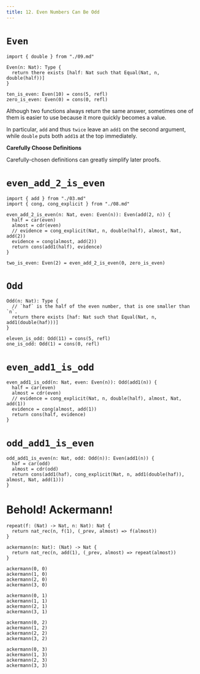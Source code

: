 ```yaml
---
title: 12. Even Numbers Can Be Odd
---
```


# `Even`

``` cicada
import { double } from "./09.md"

Even(n: Nat): Type {
  return there exists [half: Nat such that Equal(Nat, n, double(half))]
}

ten_is_even: Even(10) = cons(5, refl)
zero_is_even: Even(0) = cons(0, refl)
```

Although two functions always return the same answer,
sometimes one of them is easier to use
because it more quickly becomes a value.

In particular, `add` and thus `twice`
leave an `add1` on the second argument,
while `double` puts both `add1`s at the top immediately.

**Carefully Choose Definitions**

Carefully-chosen definitions can greatly simplify later proofs.

# `even_add_2_is_even`

``` cicada
import { add } from "./03.md"
import { cong, cong_explicit } from "./08.md"

even_add_2_is_even(n: Nat, even: Even(n)): Even(add(2, n)) {
  half = car(even)
  almost = cdr(even)
  // evidence = cong_explicit(Nat, n, double(half), almost, Nat, add(2))
  evidence = cong(almost, add(2))
  return cons(add1(half), evidence)
}

two_is_even: Even(2) = even_add_2_is_even(0, zero_is_even)
```

# `Odd`

``` cicada
Odd(n: Nat): Type {
  // `haf` is the half of the even number, that is one smaller than `n`.
  return there exists [haf: Nat such that Equal(Nat, n, add1(double(haf)))]
}

eleven_is_odd: Odd(11) = cons(5, refl)
one_is_odd: Odd(1) = cons(0, refl)
```

# `even_add1_is_odd`

``` cicada
even_add1_is_odd(n: Nat, even: Even(n)): Odd(add1(n)) {
  half = car(even)
  almost = cdr(even)
  // evidence = cong_explicit(Nat, n, double(half), almost, Nat, add(1))
  evidence = cong(almost, add(1))
  return cons(half, evidence)
}
```

# `odd_add1_is_even`

``` cicada
odd_add1_is_even(n: Nat, odd: Odd(n)): Even(add1(n)) {
  haf = car(odd)
  almost = cdr(odd)
  return cons(add1(haf), cong_explicit(Nat, n, add1(double(haf)), almost, Nat, add(1)))
}
```

# Behold! Ackermann!

``` cicada
repeat(f: (Nat) -> Nat, n: Nat): Nat {
  return nat_rec(n, f(1), (_prev, almost) => f(almost))
}

ackermann(n: Nat): (Nat) -> Nat {
  return nat_rec(n, add(1), (_prev, almost) => repeat(almost))
}

ackermann(0, 0)
ackermann(1, 0)
ackermann(2, 0)
ackermann(3, 0)

ackermann(0, 1)
ackermann(1, 1)
ackermann(2, 1)
ackermann(3, 1)

ackermann(0, 2)
ackermann(1, 2)
ackermann(2, 2)
ackermann(3, 2)

ackermann(0, 3)
ackermann(1, 3)
ackermann(2, 3)
ackermann(3, 3)
```
